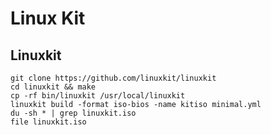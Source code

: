 Linux Kit
=========

## Linuxkit 

    git clone https://github.com/linuxkit/linuxkit
    cd linuxkit && make
    cp -rf bin/linuxkit /usr/local/linuxkit
    linuxkit build -format iso-bios -name kitiso minimal.yml
    du -sh * | grep linuxkit.iso 
    file linuxkit.iso


